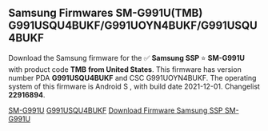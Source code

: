 <h2>Samsung Firmwares SM-G991U(TMB) G991USQU4BUKF/G991UOYN4BUKF/G991USQU4BUKF</h2>
Download the Samsung firmware for the ✅ <strong>Samsung SSP </strong> ⭐ <strong>SM-G991U</strong> with product code <strong>TMB</strong> <strong> from United States</strong>. This firmware has version number PDA <strong>G991USQU4BUKF</strong> and CSC G991UOYN4BUKF. The operating system of this firmware is Android S , with build date 2021-12-01. Changelist <strong>22916894</strong>.


[SM-G991U](https://samfirm.shop/samsung/model/SM-G991U)
[G991USQU4BUKF](https://samfirm.shop/samsung/pda/G991USQU4BUKF)
[Download Firmware Samsung SSP SM-G991U](https://samfirm.shop/samsung/firmware/479101)
